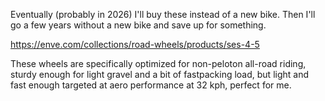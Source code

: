 Eventually (probably in 2026) I'll buy these instead of a new bike. Then I'll go a few years without a new bike and save up for something.

https://enve.com/collections/road-wheels/products/ses-4-5

These wheels are specifically optimized for non-peloton all-road riding, sturdy enough for light gravel and a bit of fastpacking load, but light and fast enough targeted at aero performance at 32 kph, perfect for me.